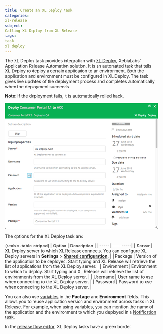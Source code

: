 ```yaml
---
title: Create an XL Deploy task
categories:
xl-release
subject:
Calling XL Deploy from XL Release
tags:
task
xl deploy
---
```


The XL Deploy task provides integration with [XL Deploy](/xl-deploy), XebiaLabs' Application Release Automation solution. It is an automated task that tells XL Deploy to deploy a certain application to an environment. Both the application and environment must be configured in XL Deploy. The task gives live updates of the deployment process and completes automatically when the deployment succeeds.

**Note:** If the deployment fails, it is automatically rolled back.

![XL Deploy Task Details](../images/xl-deploy-task-details.png)

The options for the XL Deploy task are:

{:.table .table-striped}
| Option | Description |
| -----| ----------|
| Server | XL Deploy server to which XL Release connects. You can configure XL Deploy servers in **Settings** > **[Shared configuration](/xl-release/how-to/configure-xl-deploy-servers-in-xl-release.html)**. |
| Package | Version of the application to be deployed. Start typing and XL Release will retrieve the list of applications from the XL Deploy server. |
| Environment | Environment to which to deploy. Start typing and XL Release will retrieve the list of environments from the XL Deploy server. |
| Username | User name to use when connecting to the XL Deploy server. |
| Password | Password to use when connecting to the XL Deploy server. |

You can also use [variables](/xl-release/concept/variables-in-xl-release.html) in the **Package** and **Environment** fields. This allows you to reuse application version and environment across tasks in XL Release. For example, when using variables, you can mention the name of the application and the environment to which you deployed in a [Notification task](/xl-release/how-to/create-a-notification-task.html).

In the [release flow editor](/xl-release/how-to/using-the-release-flow-editor.html), XL Deploy tasks have a green border.
